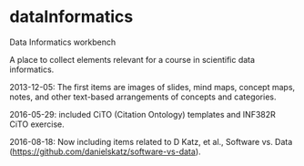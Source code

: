 dataInformatics
===============

Data Informatics workbench

A place to collect elements relevant for a course in scientific data informatics.

2013-12-05: The first items are images of slides, mind maps, concept maps, notes, and other text-based arrangements of concepts and categories.

2016-05-29: included CiTO (Citation Ontology) templates and INF382R CiTO exercise.

2016-08-18: Now including items related to D Katz, et al., Software
vs. Data (https://github.com/danielskatz/software-vs-data).



